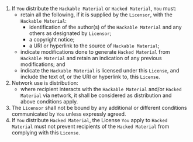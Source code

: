 [//]: # ( ------------------------------------------------------------------ {c)
[//]: # ( COPYRIGHT 2022 Dwij Bavisi <dwijbavisi@gmail.com>                  {c)
[//]: # ( Licensed under:                                                    {c)
[//]: # (     Taciturn Coder's `License to Hack` License                     {c)
[//]: # (     TCsL2H 0.0.1                                                   {c)
[//]: # ( A copy of the License may be obtained from:                        {c)
[//]: # (     https://TaciturnCoder.github.io/TCsL2H/legalcode/0.0.1         {c)
[//]: # ( See the License for the permissions and limitations.               {c)
[//]: # ( ------------------------------------------------------------------ {c)

1. If `You` distribute the `Hackable Material` or `Hacked Material`, `You` must:
    - retain all the following, if it is supplied by the `Licensor`, with the `Hackable Material`:
        + identification of the author(s) of the `Hackable Material` and any others as designated by `Licensor`;
        + a copyright notice;
        + a URI or hyperlink to the source of `Hackable Material`;
    - indicate modifications done to generate `Hacked Material` from `Hackable Material` and retain an indication of any previous modifications; and
    - indicate the `Hackable Material` is licensed under this `License`, and include the text of, or the URI or hyperlink to, this `License`.
2. Network use is distribution:
    - where recipient interacts with the `Hackable Material` and/or `Hacked Material` via network, it shall be considered as distribution and above conditions apply.
3. The `Licensor` shall not be bound by any additional or different conditions communicated by `You` unless expressly agreed.
4. If `You` distribute `Hacked Material`, the License `You` apply to `Hacked Material` must not prevent recipients of the `Hacked Material` from complying with this `License`.
